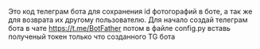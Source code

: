 Это код телеграм бота для сохранения id фотогорафий в боте, а так же для возврата их другому пользователю.
Для начало создай телеграм бота в чате  https://t.me/BotFather 
потом в файле config.py вставь полученый токен только что созданного TG бота
